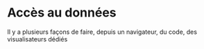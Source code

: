 # Accès au données

Il y a plusieurs façons de faire, depuis un navigateur, du code, des visualisateurs dédiés